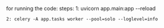 for running the code:
steps:
    1: uvicorn app.main:app --reload

    2: celery -A app.tasks worker --pool=solo --loglevel=info 
